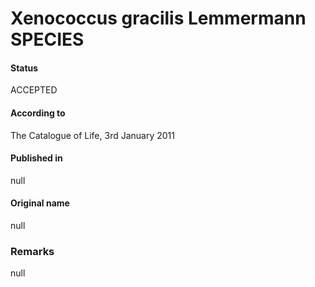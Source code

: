 # Xenococcus gracilis Lemmermann SPECIES

#### Status
ACCEPTED

#### According to
The Catalogue of Life, 3rd January 2011

#### Published in
null

#### Original name
null

### Remarks
null